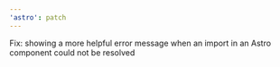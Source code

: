 ```yaml
---
'astro': patch
---
```


Fix: showing a more helpful error message when an import in an Astro component could not be resolved
